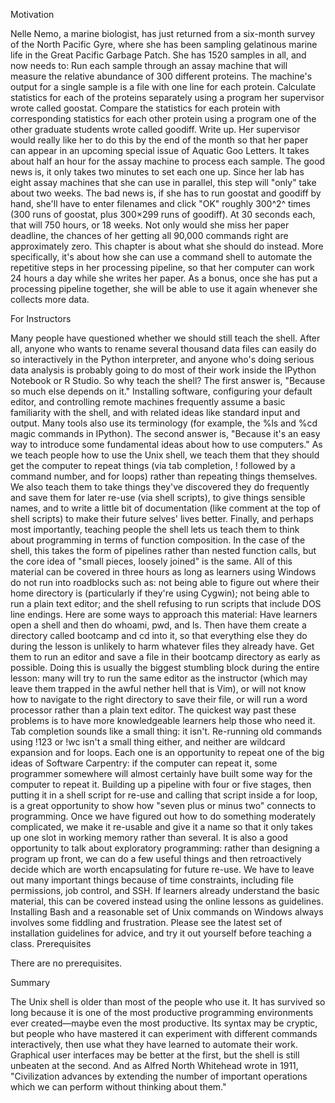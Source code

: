 Motivation

Nelle Nemo, a marine biologist, has just returned from a six-month survey of the North Pacific Gyre, where she has been sampling gelatinous marine life in the Great Pacific Garbage Patch. She has 1520 samples in all, and now needs to:
Run each sample through an assay machine that will measure the relative abundance of 300 different proteins. The machine's output for a single sample is a file with one line for each protein.
Calculate statistics for each of the proteins separately using a program her supervisor wrote called goostat.
Compare the statistics for each protein with corresponding statistics for each other protein using a program one of the other graduate students wrote called goodiff.
Write up. Her supervisor would really like her to do this by the end of the month so that her paper can appear in an upcoming special issue of Aquatic Goo Letters.
It takes about half an hour for the assay machine to process each sample. The good news is, it only takes two minutes to set each one up. Since her lab has eight assay machines that she can use in parallel, this step will "only" take about two weeks.
The bad news is, if she has to run goostat and goodiff by hand, she'll have to enter filenames and click "OK" roughly 300^2^ times (300 runs of goostat, plus 300×299 runs of goodiff). At 30 seconds each, that will 750 hours, or 18 weeks. Not only would she miss her paper deadline, the chances of her getting all 90,000 commands right are approximately zero.
This chapter is about what she should do instead. More specifically, it's about how she can use a command shell to automate the repetitive steps in her processing pipeline, so that her computer can work 24 hours a day while she writes her paper. As a bonus, once she has put a processing pipeline together, she will be able to use it again whenever she collects more data.

For Instructors

Many people have questioned whether we should still teach the shell. After all, anyone who wants to rename several thousand data files can easily do so interactively in the Python interpreter, and anyone who's doing serious data analysis is probably going to do most of their work inside the IPython Notebook or R Studio. So why teach the shell?
The first answer is, "Because so much else depends on it." Installing software, configuring your default editor, and controlling remote machines frequently assume a basic familiarity with the shell, and with related ideas like standard input and output. Many tools also use its terminology (for example, the %ls and %cd magic commands in IPython).
The second answer is, "Because it's an easy way to introduce some fundamental ideas about how to use computers." As we teach people how to use the Unix shell, we teach them that they should get the computer to repeat things (via tab completion, ! followed by a command number, and for loops) rather than repeating things themselves. We also teach them to take things they've discovered they do frequently and save them for later re-use (via shell scripts), to give things sensible names, and to write a little bit of documentation (like comment at the top of shell scripts) to make their future selves' lives better.
Finally, and perhaps most importantly, teaching people the shell lets us teach them to think about programming in terms of function composition. In the case of the shell, this takes the form of pipelines rather than nested function calls, but the core idea of "small pieces, loosely joined" is the same.
All of this material can be covered in three hours as long as learners using Windows do not run into roadblocks such as:
not being able to figure out where their home directory is (particularly if they're using Cygwin);
not being able to run a plain text editor; and
the shell refusing to run scripts that include DOS line endings.
Here are some ways to approach this material:
Have learners open a shell and then do whoami, pwd, and ls. Then have them create a directory called bootcamp and cd into it, so that everything else they do during the lesson is unlikely to harm whatever files they already have.
Get them to run an editor and save a file in their bootcamp directory as early as possible. Doing this is usually the biggest stumbling block during the entire lesson: many will try to run the same editor as the instructor (which may leave them trapped in the awful nether hell that is Vim), or will not know how to navigate to the right directory to save their file, or will run a word processor rather than a plain text editor. The quickest way past these problems is to have more knowledgeable learners help those who need it.
Tab completion sounds like a small thing: it isn't. Re-running old commands using !123 or !wc isn't a small thing either, and neither are wildcard expansion and for loops. Each one is an opportunity to repeat one of the big ideas of Software Carpentry: if the computer can repeat it, some programmer somewhere will almost certainly have built some way for the computer to repeat it.
Building up a pipeline with four or five stages, then putting it in a shell script for re-use and calling that script inside a for loop, is a great opportunity to show how "seven plus or minus two" connects to programming. Once we have figured out how to do something moderately complicated, we make it re-usable and give it a name so that it only takes up one slot in working memory rather than several. It is also a good opportunity to talk about exploratory programming: rather than designing a program up front, we can do a few useful things and then retroactively decide which are worth encapsulating for future re-use.
We have to leave out many important things because of time constraints, including file permissions, job control, and SSH. If learners already understand the basic material, this can be covered instead using the online lessons as guidelines.
Installing Bash and a reasonable set of Unix commands on Windows always involves some fiddling and frustration. Please see the latest set of installation guidelines for advice, and try it out yourself before teaching a class.
Prerequisites

There are no prerequisites.

Summary

The Unix shell is older than most of the people who use it. It has survived so long because it is one of the most productive programming environments ever created—maybe even the most productive. Its syntax may be cryptic, but people who have mastered it can experiment with different commands interactively, then use what they have learned to automate their work. Graphical user interfaces may be better at the first, but the shell is still unbeaten at the second. And as Alfred North Whitehead wrote in 1911, "Civilization advances by extending the number of important operations which we can perform without thinking about them."